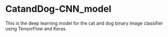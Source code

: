 # CatandDog-CNN_model
This is the deep learning model for the cat and dog binary image classifier using TensorFlow and Keras.

